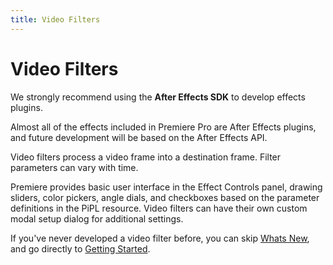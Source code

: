 ```yaml
---
title: Video Filters
---
```

# Video Filters

We strongly recommend using the **After Effects SDK** to develop effects plugins.

Almost all of the effects included in Premiere Pro are After Effects plugins, and future development will be based on the After Effects API.

Video filters process a video frame into a destination frame. Filter parameters can vary with time.

Premiere provides basic user interface in the Effect Controls panel, drawing sliders, color pickers, angle dials, and checkboxes based on the parameter definitions in the PiPL resource. Video filters can have their own custom modal setup dialog for additional settings.

If you've never developed a video filter before, you can skip [Whats New](../whats-new), and go directly to [Getting Started](../getting-started).
